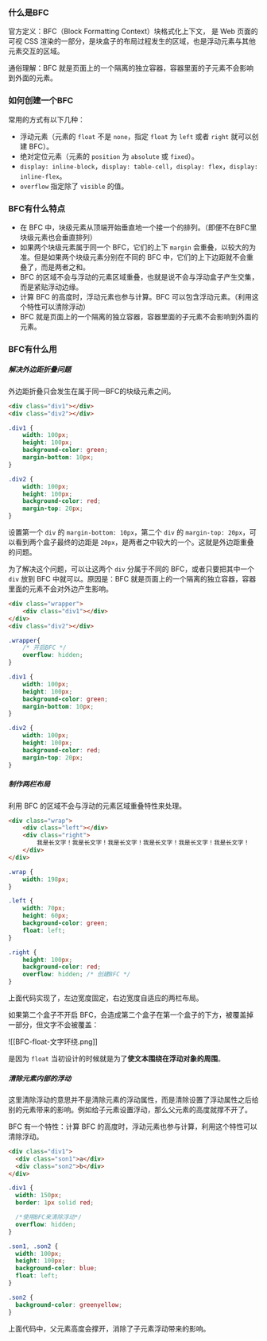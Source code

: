 ### 什么是BFC

官方定义：BFC（Block Formatting Context）块格式化上下文， 是 Web 页面的可视 CSS 渲染的一部分，是块盒子的布局过程发生的区域，也是浮动元素与其他元素交互的区域。

通俗理解：BFC 就是页面上的一个隔离的独立容器，容器里面的子元素不会影响到外面的元素。


### 如何创建一个BFC

常用的方式有以下几种：

- 浮动元素（元素的 `float` 不是 `none`，指定 `float` 为 `left` 或者 `right` 就可以创建 BFC）。
- 绝对定位元素（元素的 `position` 为 `absolute` 或 `fixed`）。
- `display: inline-block`，`display: table-cell`，`display: flex`，`display: inline-flex`。
- `overflow` 指定除了 `visible` 的值。


### BFC有什么特点

- 在 BFC 中，块级元素从顶端开始垂直地一个接一个的排列。（即便不在BFC里块级元素也会垂直排列）
- 如果两个块级元素属于同一个 BFC，它们的上下 `margin` 会重叠，以较大的为准。但是如果两个块级元素分别在不同的 BFC 中，它们的上下边距就不会重叠了，而是两者之和。
- BFC 的区域不会与浮动的元素区域重叠，也就是说不会与浮动盒子产生交集，而是紧贴浮动边缘。
- 计算 BFC 的高度时，浮动元素也参与计算。BFC 可以包含浮动元素。（利用这个特性可以清除浮动）
- BFC 就是页面上的一个隔离的独立容器，容器里面的子元素不会影响到外面的元素。


### BFC有什么用

##### 解决外边距折叠问题

外边距折叠只会发生在属于同一BFC的块级元素之间。

```html
<div class="div1"></div>
<div class="div2"></div>
```

```css
.div1 {
	width: 100px;
	height: 100px;
	background-color: green;
	margin-bottom: 10px;
}

.div2 {
	width: 100px;
	height: 100px;
	background-color: red;
	margin-top: 20px;
}
```

设置第一个 `div` 的 `margin-bottom: 10px`，第二个 `div` 的 `margin-top: 20px`，可以看到两个盒子最终的边距是 `20px`，是两者之中较大的一个。这就是外边距重叠的问题。

为了解决这个问题，可以让这两个 `div` 分属于不同的 BFC，或者只要把其中一个 `div` 放到 BFC 中就可以。原因是：BFC 就是页面上的一个隔离的独立容器，容器里面的元素不会对外边产生影响。

```html
<div class="wrapper">
	<div class="div1"></div>
</div>
<div class="div2"></div>
```

```css
.wrapper{
	/* 开启BFC */
	overflow: hidden;
}

.div1 {
	width: 100px;
	height: 100px;
	background-color: green;
	margin-bottom: 10px;
}

.div2 {
	width: 100px;
	height: 100px;
	background-color: red;
	margin-top: 20px;
}
```


##### 制作两栏布局

利用 BFC 的区域不会与浮动的元素区域重叠特性来处理。

```html
<div class="wrap">  
	<div class="left"></div>  
	<div class="right">  
		我是长文字！我是长文字！我是长文字！我是长文字！我是长文字！我是长文字！  
	</div>  
</div>
```

```css
.wrap {  
	width: 198px;  
}

.left {
	width: 70px;  
	height: 60px;  
	background-color: green;  
	float: left;
}

.right {
	height: 100px;
	background-color: red;
	overflow: hidden; /* 创建BFC */
}
```

上面代码实现了，左边宽度固定，右边宽度自适应的两栏布局。

如果第二个盒子不开启 BFC，会造成第二个盒子在第一个盒子的下方，被覆盖掉一部分，但文字不会被覆盖：

![[BFC-float-文字环绕.png]]

是因为 `float` 当初设计的时候就是为了**使文本围绕在浮动对象的周围**。


##### 清除元素内部的浮动

这里清除浮动的意思并不是清除元素的浮动属性，而是清除设置了浮动属性之后给别的元素带来的影响。例如给子元素设置浮动，那么父元素的高度就撑不开了。

BFC 有一个特性：计算 BFC 的高度时，浮动元素也参与计算，利用这个特性可以清除浮动。

```html
<div class="div1">
  <div class="son1">a</div>
  <div class="son2">b</div>
</div>
```

```css
.div1 {
  width: 150px;
  border: 1px solid red;

  /*使用BFC来清除浮动*/
  overflow: hidden;
}

.son1, .son2 {
  width: 100px;
  height: 100px;
  background-color: blue;
  float: left;
}

.son2 {
  background-color: greenyellow;
}
```

上面代码中，父元素高度会撑开，消除了子元素浮动带来的影响。

